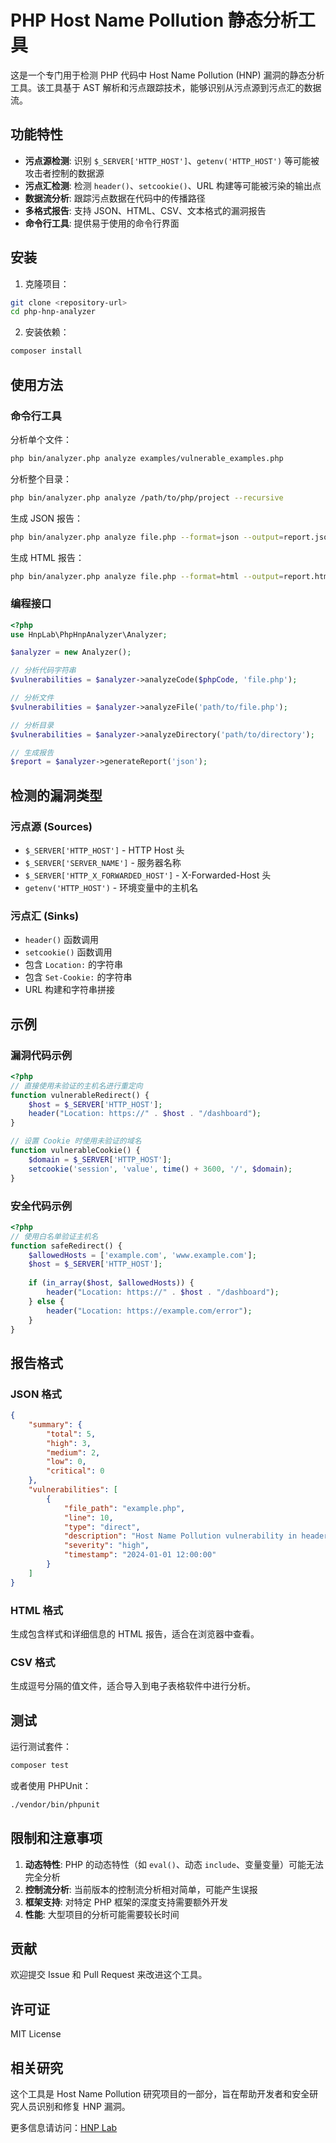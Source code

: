 # PHP Host Name Pollution 静态分析工具

这是一个专门用于检测 PHP 代码中 Host Name Pollution (HNP) 漏洞的静态分析工具。该工具基于 AST 解析和污点跟踪技术，能够识别从污点源到污点汇的数据流。

## 功能特性

- **污点源检测**: 识别 `$_SERVER['HTTP_HOST']`、`getenv('HTTP_HOST')` 等可能被攻击者控制的数据源
- **污点汇检测**: 检测 `header()`、`setcookie()`、URL 构建等可能被污染的输出点
- **数据流分析**: 跟踪污点数据在代码中的传播路径
- **多格式报告**: 支持 JSON、HTML、CSV、文本格式的漏洞报告
- **命令行工具**: 提供易于使用的命令行界面

## 安装

1. 克隆项目：
```bash
git clone <repository-url>
cd php-hnp-analyzer
```

2. 安装依赖：
```bash
composer install
```

## 使用方法

### 命令行工具

分析单个文件：
```bash
php bin/analyzer.php analyze examples/vulnerable_examples.php
```

分析整个目录：
```bash
php bin/analyzer.php analyze /path/to/php/project --recursive
```

生成 JSON 报告：
```bash
php bin/analyzer.php analyze file.php --format=json --output=report.json
```

生成 HTML 报告：
```bash
php bin/analyzer.php analyze file.php --format=html --output=report.html
```

### 编程接口

```php
<?php
use HnpLab\PhpHnpAnalyzer\Analyzer;

$analyzer = new Analyzer();

// 分析代码字符串
$vulnerabilities = $analyzer->analyzeCode($phpCode, 'file.php');

// 分析文件
$vulnerabilities = $analyzer->analyzeFile('path/to/file.php');

// 分析目录
$vulnerabilities = $analyzer->analyzeDirectory('path/to/directory');

// 生成报告
$report = $analyzer->generateReport('json');
```

## 检测的漏洞类型

### 污点源 (Sources)
- `$_SERVER['HTTP_HOST']` - HTTP Host 头
- `$_SERVER['SERVER_NAME']` - 服务器名称
- `$_SERVER['HTTP_X_FORWARDED_HOST']` - X-Forwarded-Host 头
- `getenv('HTTP_HOST')` - 环境变量中的主机名

### 污点汇 (Sinks)
- `header()` 函数调用
- `setcookie()` 函数调用
- 包含 `Location:` 的字符串
- 包含 `Set-Cookie:` 的字符串
- URL 构建和字符串拼接

## 示例

### 漏洞代码示例

```php
<?php
// 直接使用未验证的主机名进行重定向
function vulnerableRedirect() {
    $host = $_SERVER['HTTP_HOST'];
    header("Location: https://" . $host . "/dashboard");
}

// 设置 Cookie 时使用未验证的域名
function vulnerableCookie() {
    $domain = $_SERVER['HTTP_HOST'];
    setcookie('session', 'value', time() + 3600, '/', $domain);
}
```

### 安全代码示例

```php
<?php
// 使用白名单验证主机名
function safeRedirect() {
    $allowedHosts = ['example.com', 'www.example.com'];
    $host = $_SERVER['HTTP_HOST'];
    
    if (in_array($host, $allowedHosts)) {
        header("Location: https://" . $host . "/dashboard");
    } else {
        header("Location: https://example.com/error");
    }
}
```

## 报告格式

### JSON 格式
```json
{
    "summary": {
        "total": 5,
        "high": 3,
        "medium": 2,
        "low": 0,
        "critical": 0
    },
    "vulnerabilities": [
        {
            "file_path": "example.php",
            "line": 10,
            "type": "direct",
            "description": "Host Name Pollution vulnerability in header() function call",
            "severity": "high",
            "timestamp": "2024-01-01 12:00:00"
        }
    ]
}
```

### HTML 格式
生成包含样式和详细信息的 HTML 报告，适合在浏览器中查看。

### CSV 格式
生成逗号分隔的值文件，适合导入到电子表格软件中进行分析。

## 测试

运行测试套件：
```bash
composer test
```

或者使用 PHPUnit：
```bash
./vendor/bin/phpunit
```

## 限制和注意事项

1. **动态特性**: PHP 的动态特性（如 `eval()`、动态 `include`、变量变量）可能无法完全分析
2. **控制流分析**: 当前版本的控制流分析相对简单，可能产生误报
3. **框架支持**: 对特定 PHP 框架的深度支持需要额外开发
4. **性能**: 大型项目的分析可能需要较长时间

## 贡献

欢迎提交 Issue 和 Pull Request 来改进这个工具。

## 许可证

MIT License

## 相关研究

这个工具是 Host Name Pollution 研究项目的一部分，旨在帮助开发者和安全研究人员识别和修复 HNP 漏洞。

更多信息请访问：[HNP Lab](https://github.com/hnplab)
